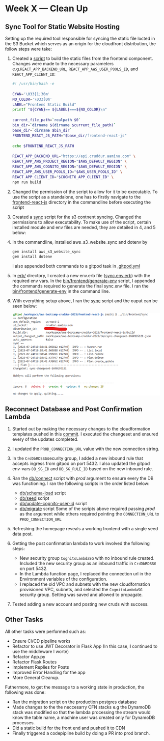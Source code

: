 # Week X — Clean Up

## Sync Tool for Static Website Hosting

Setting up the required tool responsible for syncing the static file locted in the S3 Bucket which serves as an origin for the cloudfront distribution, the follow steps were take:

1. Created a [script](../bin/frontend/static-build) to build the static files from the frontend component. Changes were made to the necessary parameters e.g.`REACT_APP_BACKEND_URL`, `REACT_APP_AWS_USER_POOLS_ID`, and `REACT_APP_CLIENT_ID`:
    ```bash
    #! /usr/bin/bash -e 

    CYAN='\033[1;36m'
    NO_COLOR='\033[0m'
    LABEL="Frontend Static Build"
    printf "${CYAN}== ${LABEL}===${NO_COLOR}\n"

    current_file_path=`realpath $0`
    bin_dir=`dirname $(dirname $current_file_path)`
    base_dir=`dirname $bin_dir`
    FRONTEND_REACT_JS_PATH="$base_dir/frontend-react-js"

    echo $FRONTEND_REACT_JS_PATH

    REACT_APP_BACKEND_URL="https://api.cruddur.aaminu.com" \
    REACT_APP_AWS_PROJECT_REGION="$AWS_DEFAULT_REGION" \
    REACT_APP_AWS_COGNITO_REGION="$AWS_DEFAULT_REGION" \
    REACT_APP_AWS_USER_POOLS_ID="$AWS_USER_POOLS_ID" \
    REACT_APP_CLIENT_ID="$COGNITO_APP_CLIENT_ID" \
    npm run build
    ```
2. Changed the permission of the script to allow for it to be executable. To use the script as a standalone, one has to firstly navigate to the [frontend-react-js](../frontend-react-js/) directory in the commandline before executing the script

3. Created a [sync](../bin/frontend/sync) script for the s3 contnent syncing. Changed the permissions to allow executability. To make use of the script, certain installed module and env files are needed, they are detailed in 4, and 5 below:

4. In the commandline, installed aws_s3_website_sync and dotenv by 
    ```bash
    gem install aws_s3_website_sync
    gem install dotenv
    ```
    I also appended both commands to a gitpod task in [.gitpod.yml](../.gitpod.yml)

5. In [erb/](../erb/) directory, I created a new env.erb file ([sync.env.erb](../erb/sync.env.erb)) with the required env vars. In the [bin/frontend/generate-env](../bin/frontend/generate-env) script, I appended the commands required to generate the final sync.env file. I ran the [bin/frontend/generate-env](../bin/frontend/generate-env) in the command line.

6. With everything setup above, I ran the [sync](../bin/frontend/sync) script and the ouput can be seen below:

    ![sync](./images/sync-tool.png)


## Reconnect Database and Post Confirmation Lambda
1. Started out by making the necessary changes to the cloudformation templates pushed in this [commit](https://github.com/aaminu/aws-bootcamp-cruddur-2023/commit/47ec58f938cd07c6185475bba603ff15635fcbf4). I executed the changeset and ensured every of the updates completed.

2. I updated the `PROD_CONNECTION_URL` value with the new connection string.
3. In the `CrdDbRDSSG`security group, I added a new inbound rule that accepts ingress from gitpod on port 5432. I also updated the gitpod env-vars `DB_SG_ID` and `DB_SG_RULE_ID` based on the new inbound rule.
4. Ran the [db/connect](../bin/db/connect) script with *prod* argument to ensure every the DB was functioning. I ran the following scripts in the order listed below:
    - [db/schema-load](..bin/db/schema-load) script
    - [db/seed](..bin/db/seed) script
    - [db/update-cognito-user-id](..bin/db/update-cognito-user-id) script
    - [db/migrate](..bin/db/migrate) script 
    Some of the scripts above required passing *prod* as the argument while others required pointing the `CONNECTION_URL` to `PROD_CONNECTION_URL`
5. Refreshing the homepage reveals a working frontend with a single seed data post.
6. Getting the post confirmation lambda to work involved the following steps:
    - New security group `CognitoLambdaSG` with no inbound rule created. Included the new security group as an inbound traffic in `CrdDbRDSSG` on port 5432.
    - In the Lambda function page, I replaced the connection url in the Environment variables of the configuration. 
    - I replaced the old VPC and subnets with the new cloudformation provisioned VPC, subnets, and selected the `CognitoLambdaSG` security group. Setting was saved and allowed to propagate.
7. Tested adding a new account and posting new cruds with success. 


## Other Tasks
All other tasks were performed such as:
- Ensure CI/CD pipeline works
- Refactor to use JWT Decorator in Flask App (In this case, I continued to use the middleware I worte)
- Refactor App.py
- Refactor Flask Routes
- Implement Replies for Posts
- Improved Error Handling for the app
- More General Cleanup.

Futhermore, to get the message to a working state in production, the following was done:
- Ran the migration script on the production postgres database
- Made changes to the the neccesarry CFN stacks e.g the DynamoDB stack was modified so that the lambda processing the stream would know the table name, a machine user was created only for DynamoDB processes.
- Did a static build for the front end and pushed it to CDN
- Finally triggered a codepipline build by doing a PR into prod branch.

